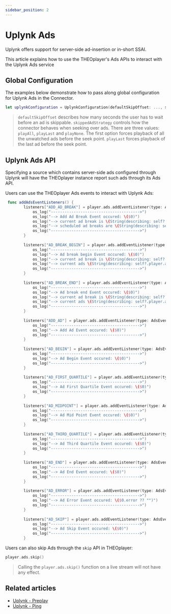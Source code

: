 ```yaml
---
sidebar_position: 2
---
```


# Uplynk Ads

Uplynk offers support for server-side ad-insertion or in-short SSAI. 

This article explains how to use the THEOplayer's Ads APIs to interact with the Uplynk Ads service

## Global Configuration

The examples below demonstrate how to pass along global configuration for Uplynk Ads in the Connector. 

```swift
let uplynkConfiguration = UplynkConfiguration(defaultSkipOffset: ..., skippedAdStrategy: ...)
```

> `defaultSkipOffset` describes how many seconds the user has to wait before an ad is skippable. `skippedAdStrategy` controls how the connector behaves when seeking over ads. There are three values: `playAll`, `playLast` and `playNone`. The first option forces playback of all the unwatched ads before the seek point. `playLast` forces playback of the last ad before the seek point. 

## Uplynk Ads API

Specifying a source which contains server-side ads configured through Uplynk will have the THEOplayer instance report such ads through its Ads API. 

Users can use the THEOplayer Ads events to interact with Uplynk Ads: 
```swift
 func addAdsEventListeners() {
        listeners["ADD_AD_BREAK"] = player.ads.addEventListener(type: AdsEventTypes.ADD_AD_BREAK) { [weak self] in
            os_log("--------------------------------------->")
            os_log("--> Add Ad Break Event occured: \($0)")
            os_log("--> current ad break is \(String(describing: self?.player.ads.currentAdBreak))")
            os_log("--> scheduled ad breaks are \(String(describing: self?.player.ads.scheduledAdBreaks))")
            os_log("--------------------------------------->")
        }
        
        listeners["AD_BREAK_BEGIN"] = player.ads.addEventListener(type: AdsEventTypes.AD_BREAK_BEGIN) { [weak self] in
            os_log("--------------------------------------->")
            os_log("--> Ad break begin Event occured: \($0)")
            os_log("--> current ad break is \(String(describing: self?.player.ads.currentAdBreak))")
            os_log("--> current ads \(String(describing: self?.player.ads.currentAds))")
            os_log("--------------------------------------->")
        }
        
        listeners["AD_BREAK_END"] = player.ads.addEventListener(type: AdsEventTypes.AD_BREAK_END) { [weak self] in
            os_log("--------------------------------------->")
            os_log("--> Ad break end Event occured: \($0)")
            os_log("--> current ad break is \(String(describing: self?.player.ads.currentAdBreak))")
            os_log("--> current ads \(String(describing: self?.player.ads.currentAds))")
            os_log("--------------------------------------->")
        }
        
        listeners["ADD_AD"] = player.ads.addEventListener(type: AdsEventTypes.ADD_AD) {
            os_log("--------------------------------------->")
            os_log("--> Add Ad Event occured: \($0)")
            os_log("--------------------------------------->")
        }
        
        listeners["AD_BEGIN"] = player.ads.addEventListener(type: AdsEventTypes.AD_BEGIN) {
            os_log("--------------------------------------->")
            os_log("--> Ad Begin Event occured: \($0)")
            os_log("--------------------------------------->")
        }
        
        listeners["AD_FIRST_QUARTILE"] = player.ads.addEventListener(type: AdsEventTypes.AD_FIRST_QUARTILE) {
            os_log("--------------------------------------->")
            os_log("--> Ad First Quartile Event occured: \($0)")
            os_log("--------------------------------------->")
        }
        
        listeners["AD_MIDPOINT"] = player.ads.addEventListener(type: AdsEventTypes.AD_MIDPOINT) {
            os_log("--------------------------------------->")
            os_log("--> Ad Mid Point Event occured: \($0)")
            os_log("--------------------------------------->")
        }
        
        listeners["AD_THIRD_QUARTILE"] = player.ads.addEventListener(type: AdsEventTypes.AD_THIRD_QUARTILE) {
            os_log("--------------------------------------->")
            os_log("--> Ad Third Quartile Event occured: \($0)")
            os_log("--------------------------------------->")
        }
        
        listeners["AD_END"] = player.ads.addEventListener(type: AdsEventTypes.AD_END) {
            os_log("--------------------------------------->")
            os_log("--> Ad End Event occured: \($0)")
            os_log("--------------------------------------->")
        }
        
        listeners["AD_ERROR"] = player.ads.addEventListener(type: AdsEventTypes.AD_ERROR) {
            os_log("--------------------------------------->")
            os_log("--> Ad Error Event occured: \($0.error ?? "")")
            os_log("--------------------------------------->")
        }
        
        listeners["AD_SKIP"] = player.ads.addEventListener(type: AdsEventTypes.AD_SKIP) {
            os_log("--------------------------------------->")
            os_log("--> Ad Skip Event occured: \($0)")
            os_log("--------------------------------------->")
        }
```

Users can also skip Ads through the `skip` API in THEOplayer: 
```swift
player.ads.skip()
```

> Calling the `player.ads.skip()` function on a live stream will not have any effect.


## Related articles

- [Uplynk - Preplay](preplay.md)
- [Uplynk - Ping](ping.md)
